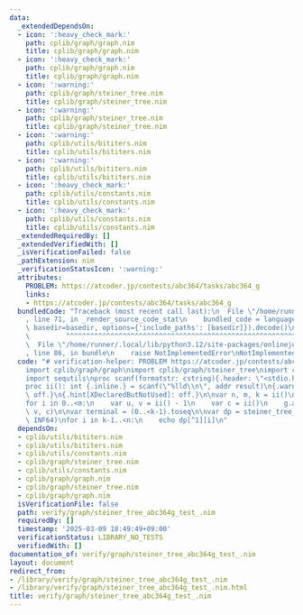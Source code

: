 ```yaml
---
data:
  _extendedDependsOn:
  - icon: ':heavy_check_mark:'
    path: cplib/graph/graph.nim
    title: cplib/graph/graph.nim
  - icon: ':heavy_check_mark:'
    path: cplib/graph/graph.nim
    title: cplib/graph/graph.nim
  - icon: ':warning:'
    path: cplib/graph/steiner_tree.nim
    title: cplib/graph/steiner_tree.nim
  - icon: ':warning:'
    path: cplib/graph/steiner_tree.nim
    title: cplib/graph/steiner_tree.nim
  - icon: ':warning:'
    path: cplib/utils/bititers.nim
    title: cplib/utils/bititers.nim
  - icon: ':warning:'
    path: cplib/utils/bititers.nim
    title: cplib/utils/bititers.nim
  - icon: ':heavy_check_mark:'
    path: cplib/utils/constants.nim
    title: cplib/utils/constants.nim
  - icon: ':heavy_check_mark:'
    path: cplib/utils/constants.nim
    title: cplib/utils/constants.nim
  _extendedRequiredBy: []
  _extendedVerifiedWith: []
  _isVerificationFailed: false
  _pathExtension: nim
  _verificationStatusIcon: ':warning:'
  attributes:
    PROBLEM: https://atcoder.jp/contests/abc364/tasks/abc364_g
    links:
    - https://atcoder.jp/contests/abc364/tasks/abc364_g
  bundledCode: "Traceback (most recent call last):\n  File \"/home/runner/.local/lib/python3.12/site-packages/onlinejudge_verify/documentation/build.py\"\
    , line 71, in _render_source_code_stat\n    bundled_code = language.bundle(stat.path,\
    \ basedir=basedir, options={'include_paths': [basedir]}).decode()\n          \
    \         ^^^^^^^^^^^^^^^^^^^^^^^^^^^^^^^^^^^^^^^^^^^^^^^^^^^^^^^^^^^^^^^^^^^^^^^^^^^^^^^^^\n\
    \  File \"/home/runner/.local/lib/python3.12/site-packages/onlinejudge_verify/languages/nim.py\"\
    , line 86, in bundle\n    raise NotImplementedError\nNotImplementedError\n"
  code: "# verification-helper: PROBLEM https://atcoder.jp/contests/abc364/tasks/abc364_g\n\
    import cplib/graph/graph\nimport cplib/graph/steiner_tree\nimport cplib/utils/constants\n\
    import sequtils\nproc scanf(formatstr: cstring){.header: \"<stdio.h>\", varargs.}\n\
    proc ii(): int {.inline.} = scanf(\"%lld\\n\", addr result)\n{.warning[UnusedImport]:\
    \ off.}\n{.hint[XDeclaredButNotUsed]: off.}\n\nvar n, m, k = ii()\nvar g = initWeightedUnDirectedGraph(n)\n\
    for i in 0..<m:\n    var u, v = ii() - 1\n    var c = ii()\n    g.add_edge(u,\
    \ v, c)\n\nvar terminal = (0..<k-1).toseq\n\nvar dp = steiner_tree_dp(g, terminal,\
    \ INF64)\nfor i in k-1..<n:\n    echo dp[^1][i]\n"
  dependsOn:
  - cplib/utils/bititers.nim
  - cplib/utils/bititers.nim
  - cplib/utils/constants.nim
  - cplib/graph/steiner_tree.nim
  - cplib/utils/constants.nim
  - cplib/graph/graph.nim
  - cplib/graph/steiner_tree.nim
  - cplib/graph/graph.nim
  isVerificationFile: false
  path: verify/graph/steiner_tree_abc364g_test_.nim
  requiredBy: []
  timestamp: '2025-03-09 18:49:49+09:00'
  verificationStatus: LIBRARY_NO_TESTS
  verifiedWith: []
documentation_of: verify/graph/steiner_tree_abc364g_test_.nim
layout: document
redirect_from:
- /library/verify/graph/steiner_tree_abc364g_test_.nim
- /library/verify/graph/steiner_tree_abc364g_test_.nim.html
title: verify/graph/steiner_tree_abc364g_test_.nim
---
```

